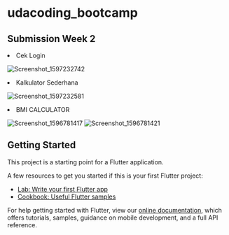# udacoding_bootcamp


<h2>Submission Week 2</h2>

<li>Cek Login</li>

![Screenshot_1597232742](https://user-images.githubusercontent.com/51728970/90011596-114e3a80-dccc-11ea-8316-fb17977da029.png)


<li>Kalkulator Sederhana</li>

![Screenshot_1597232581](https://user-images.githubusercontent.com/51728970/90011416-c3393700-dccb-11ea-9468-70d3d7d712af.png)


<li>BMI CALCULATOR</li>

![Screenshot_1596781417](https://user-images.githubusercontent.com/51728970/89616914-698fd180-d8b3-11ea-8ac5-80ae38cece50.png)
![Screenshot_1596781421](https://user-images.githubusercontent.com/51728970/89616920-6ac0fe80-d8b3-11ea-9838-2b63b0405fa8.png)

 




## Getting Started

This project is a starting point for a Flutter application.

A few resources to get you started if this is your first Flutter project:

- [Lab: Write your first Flutter app](https://flutter.dev/docs/get-started/codelab)
- [Cookbook: Useful Flutter samples](https://flutter.dev/docs/cookbook)

For help getting started with Flutter, view our
[online documentation](https://flutter.dev/docs), which offers tutorials,
samples, guidance on mobile development, and a full API reference.
